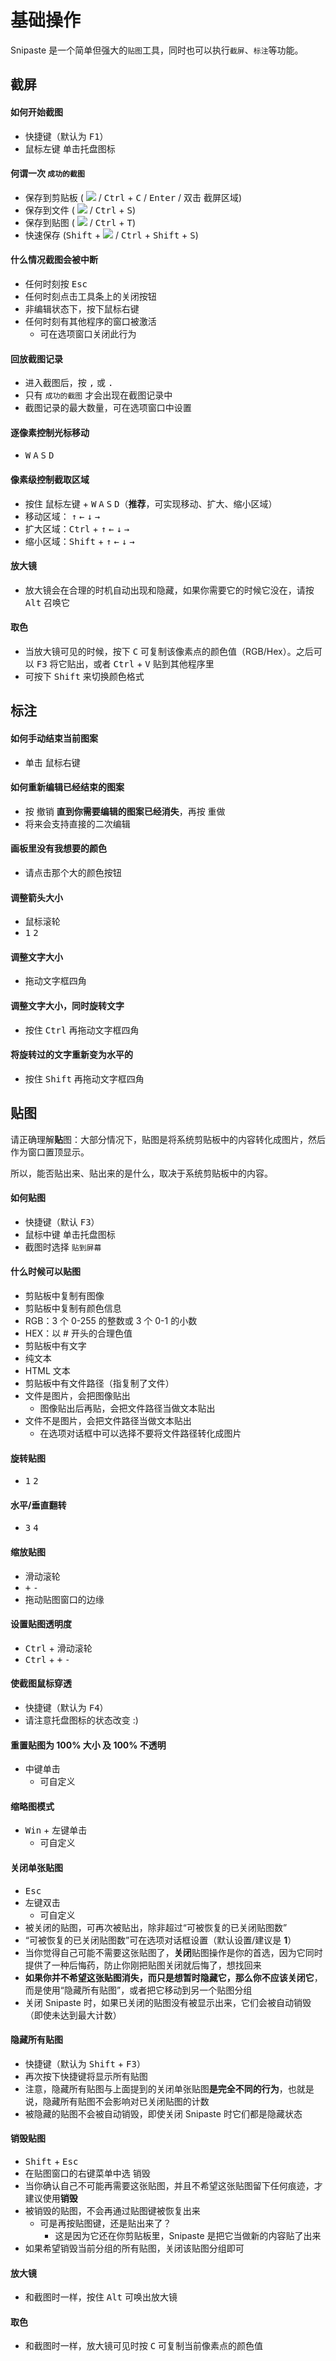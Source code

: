 # 基础操作

Snipaste 是一个简单但强大的`贴图`工具，同时也可以执行`截屏`、`标注`等功能。

## 截屏

#### 如何开始截图
* 快捷键（默认为 <kbd>F1</kbd>）
* <kbd>鼠标左键</kbd> 单击托盘图标

#### 何谓一次 `成功的截图`
* 保存到剪贴板 ( ![](https://www.snipaste.com/img/copy16.svg) / <kbd>Ctrl</kbd> + <kbd>C</kbd> / <kbd>Enter</kbd> / <kbd>双击</kbd> 截屏区域)
* 保存到文件 ( ![](https://www.snipaste.com/img/save16.svg) / <kbd>Ctrl</kbd> + <kbd>S</kbd>)
* 保存到贴图 ( ![](https://www.snipaste.com/img/pin16.svg) / <kbd>Ctrl</kbd> + <kbd>T</kbd>)
* 快速保存 (<kbd>Shift</kbd> + ![](https://www.snipaste.com/img/save16.svg) / <kbd>Ctrl</kbd> + <kbd>Shift</kbd> + <kbd>S</kbd>)

#### 什么情况截图会被中断
* 任何时刻按 <kbd>Esc</kbd>
* 任何时刻点击工具条上的关闭按钮
* 非编辑状态下，按下鼠标右键
* 任何时刻有其他程序的窗口被激活
  * 可在选项窗口关闭此行为

#### 回放截图记录
* 进入截图后，按 <kbd>,</kbd> 或 <kbd>.</kbd>
* 只有 `成功的截图` 才会出现在截图记录中
* 截图记录的最大数量，可在选项窗口中设置

#### 逐像素控制光标移动
 * <kbd>W</kbd> <kbd>A</kbd> <kbd>S</kbd> <kbd>D</kbd>

#### 像素级控制截取区域
* 按住 <kbd>鼠标左键</kbd> + <kbd>W</kbd> <kbd>A</kbd> <kbd>S</kbd> <kbd>D</kbd>（**推荐**，可实现移动、扩大、缩小区域）
* 移动区域： <kbd>↑</kbd> <kbd>←</kbd> <kbd>↓</kbd> <kbd>→</kbd>
* 扩大区域：<kbd>Ctrl</kbd> + <kbd>↑</kbd> <kbd>←</kbd> <kbd>↓</kbd> <kbd>→</kbd>
* 缩小区域：<kbd>Shift</kbd> + <kbd>↑</kbd> <kbd>←</kbd> <kbd>↓</kbd> <kbd>→</kbd>

#### 放大镜
* 放大镜会在合理的时机自动出现和隐藏，如果你需要它的时候它没在，请按 <kbd>Alt</kbd> 召唤它

#### 取色
* 当放大镜可见的时候，按下 <kbd>C</kbd> 可复制该像素点的颜色值（RGB/Hex）。之后可以 <kbd>F3</kbd> 将它贴出，或者 <kbd>Ctrl</kbd> + <kbd>V</kbd> 贴到其他程序里
* 可按下 <kbd>Shift</kbd> 来切换颜色格式

## 标注
#### 如何手动结束当前图案
* 单击 <kbd>鼠标右键</kbd>

#### 如何重新编辑已经结束的图案
* 按 <kbd>撤销</kbd> **直到你需要编辑的图案已经消失**，再按 <kbd>重做</kbd>
* 将来会支持直接的二次编辑

#### 画板里没有我想要的颜色
* 请点击那个大的颜色按钮

#### 调整箭头大小
* <kbd>鼠标滚轮</kbd>
* <kbd>1</kbd> <kbd>2</kbd>

#### 调整文字大小
* 拖动文字框四角

#### 调整文字大小，同时旋转文字
 * 按住 <kbd>Ctrl</kbd> 再拖动文字框四角

#### 将旋转过的文字重新变为水平的
* 按住 <kbd>Shift</kbd> 再拖动文字框四角

## 贴图

请正确理解**贴**图：大部分情况下，贴图是将系统剪贴板中的内容转化成图片，然后作为窗口置顶显示。

所以，能否贴出来、贴出来的是什么，取决于系统剪贴板中的内容。

#### 如何贴图
* 快捷键（默认 <kbd>F3</kbd>）
* <kbd>鼠标中键</kbd> 单击托盘图标
* 截图时选择 `贴到屏幕`

#### 什么时候可以贴图
* 剪贴板中复制有图像
* 剪贴板中复制有颜色信息
 * RGB：3 个 0-255 的整数或 3 个 0-1 的小数
 * HEX：以 # 开头的合理色值
* 剪贴板中有文字
 * 纯文本
 * HTML 文本
* 剪贴板中有文件路径（指复制了文件）
 * 文件是图片，会把图像贴出
   * 图像贴出后再贴，会把文件路径当做文本贴出
 * 文件不是图片，会把文件路径当做文本贴出
   * 在选项对话框中可以选择不要将文件路径转化成图片

#### 旋转贴图
* <kbd>1</kbd> <kbd>2</kbd>

#### 水平/垂直翻转
* <kbd>3</kbd> <kbd>4</kbd>

#### 缩放贴图
* <kbd>滑动滚轮</kbd>
* <kbd>+</kbd> <kbd>-</kbd>
* 拖动贴图窗口的边缘

#### 设置贴图透明度
* <kbd>Ctrl</kbd> + <kbd>滑动滚轮</kbd>
* <kbd>Ctrl</kbd> + <kbd>+</kbd> <kbd>-</kbd>

#### 使截图鼠标穿透
* 快捷键（默认为 <kbd>F4</kbd>）
 * 请注意托盘图标的状态改变 :)

#### 重置贴图为 100% 大小 及 100% 不透明
* <kbd>中键单击</kbd>
  * 可自定义

#### 缩略图模式
* <kbd>Win</kbd> + <kbd>左键单击</kbd>
  * 可自定义

#### 关闭单张贴图
* <kbd>Esc</kbd>
* <kbd>左键双击</kbd>
  * 可自定义
* 被关闭的贴图，可再次被贴出，除非超过“可被恢复的已关闭贴图数”
* “可被恢复的已关闭贴图数”可在选项对话框设置（默认设置/建议是 **1**）
* 当你觉得自己可能不需要这张贴图了，**关闭**贴图操作是你的首选，因为它同时提供了一种后悔药，防止你刚把贴图关闭就后悔了，想找回来
* **如果你并不希望这张贴图消失，而只是想暂时隐藏它，那么你不应该关闭它**，而是使用“隐藏所有贴图”，或者把它移动到另一个贴图分组
* 关闭 Snipaste 时，如果已关闭的贴图没有被显示出来，它们会被自动销毁（即使未达到最大计数）

#### 隐藏所有贴图
* 快捷键（默认为 <kbd>Shift</kbd> + <kbd>F3</kbd>）
* 再次按下快捷键将显示所有贴图
* 注意，隐藏所有贴图与上面提到的关闭单张贴图**是完全不同的行为**，也就是说，隐藏所有贴图不会影响对已关闭贴图的计数
* 被隐藏的贴图不会被自动销毁，即使关闭 Snipaste 时它们都是隐藏状态

#### 销毁贴图
* <kbd>Shift</kbd> + <kbd>Esc</kbd>
* 在贴图窗口的右键菜单中选 <kbd>销毁</kbd>
* 当你确认自己不可能再需要这张贴图，并且不希望这张贴图留下任何痕迹，才建议使用**销毁**
* 被销毁的贴图，不会再通过贴图键被恢复出来
  * 可是再按贴图键，还是贴出来了？
    * 这是因为它还在你剪贴板里，Snipaste 是把它当做新的内容贴了出来
* 如果希望销毁当前分组的所有贴图，关闭该贴图分组即可

#### 放大镜
* 和截图时一样，按住 <kbd>Alt</kbd> 可唤出放大镜

#### 取色
* 和截图时一样，放大镜可见时按 <kbd>C</kbd> 可复制当前像素点的颜色值
